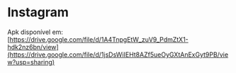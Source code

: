 # Instagram
 
Apk disponível em: [https://drive.google.com/file/d/1A4TnpgEtW_zuV9_PdmZtX1-hdk2nz6bn/view](https://drive.google.com/file/d/1jsDsWiIEHt8AZf5ueOyGXtAnExGyt9PB/view?usp=sharing)
